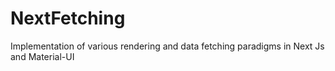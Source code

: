 ﻿# NextFetching
Implementation of various rendering and data fetching paradigms in Next Js and Material-UI
